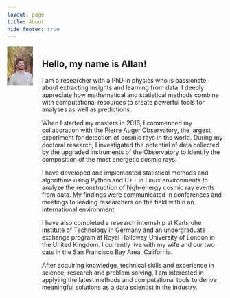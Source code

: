 ```yaml
---
layout: page
title: About
hide_footer: true
---
```



<div class="columns">
    <div class="column is-4">
        <img align="left" width="300" src="/img/allan.jpg" style="margin-top:2px;margin-right:30px;margin-bottom:4px">
    </div>
    <div class="column is-7">
        <h2>Hello, my name is Allan!</h2>
        <p>
            I am a researcher with a PhD in physics who is passionate about extracting insights and learning from data.
            I deeply appreciate how mathematical and statistical methods combine with computational resources to create powerful tools for analyses as well as predictions.
        </p>
        <p>
            When I started my masters in 2016, I commenced my collaboration with the Pierre Auger Observatory, the largest experiment for detection of cosmic rays in the world.
            During my doctoral research, I investigated the potential of data collected by the upgraded instruments of the Observatory to identify the composition of the most energetic cosmic rays.
        </p>
        <p>
            I have developed and implemented statistical methods and algorithms using Python and C++ in Linux environments to analyze the reconstruction of high-energy cosmic ray events from data.
            My findings were communicated in conferences and meetings to leading researchers on the field within an international environment.
        </p>
        <p>
            I have also completed a research internship at Karlsruhe Institute of Technology in Germany and an undergraduate exchange program at Royal Holloway University of London in the United Kingdom.
            I currently live with my wife and our two cats in the San Francisco Bay Area, California.
        </p>
        <p>
            After acquiring knowledge, technical skills and experience in science, research and problem solving, I am interested in applying the latest methods and computational tools to derive meaningful solutions as a data scientist in the industry.
        </p>
    </div>
</div>

